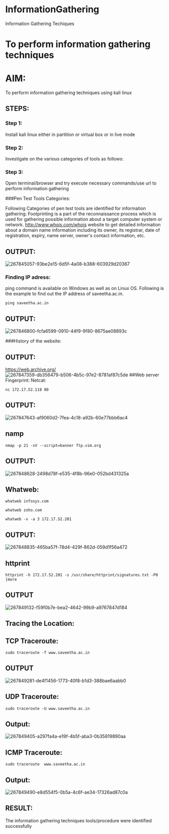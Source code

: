 # InformationGathering
Information Gathering Techiques

# To perform information gathering techniques

# AIM:

To perform information gathering techniques using kali linux 

## STEPS:

### Step 1:

Install kali linux either in partition or virtual box or in live mode

### Step 2:

Investigate on the various categories of tools as follows:

### Step 3:
Open terminal/browser and try execute necessary commands/use url to perform information gathering

###Pen Test Tools Categories:

Following Categories of pen test tools are identified for information gathering: Footprinting is a part of the reconnaissance process which is used for gathering possible information about a target computer system or network. http://www.whois.com/whois website to get detailed information about a domain name information including its owner, its registrar, date of registration, expiry, name server, owner's contact information, etc.

## OUTPUT:
![267845057-93be2e15-6d5f-4a08-b388-603929d20367](https://github.com/sanjeevraj0987/InformationGathering/assets/120698946/3e33dc24-829b-4a30-9d00-12a3c8785026)

### Finding IP adress:
ping command is available on Windows as well as on Linux OS. Following is the example to find out the IP address of saveetha.ac.in.
```
ping saveetha.ac.in
```

## OUTPUT:
![267846800-fcfa6599-0910-44f9-9f80-8675ae08893c](https://github.com/sanjeevraj0987/InformationGathering/assets/120698946/86da5172-01c8-4fa1-b574-a29f909f9a77)

###History of the website:
## OUTPUT:
https://web.archive.org/
![267847359-db356479-b506-4b5c-97e2-8781af87c5de](https://github.com/sanjeevraj0987/InformationGathering/assets/120698946/c9d10330-af20-47b3-898b-8d9c421b7ef8)
##Web server Fingerprint:
Netcat:
```
nc 172.17.52.118 80
```
## OUTPUT:
![267847643-af9060d2-7fea-4c18-a92b-60e77bbb6ac4](https://github.com/sanjeevraj0987/InformationGathering/assets/120698946/dde0900f-bce6-4d4e-91f7-da8672b3e315)

## namp
```
nmap -p 21 -sV --script=banner ftp.vim.org
```
## OUTPUT:
![267848628-2498d78f-e535-4f8b-96e0-052bd431325a](https://github.com/sanjeevraj0987/InformationGathering/assets/120698946/99602ff8-d553-4c2b-993c-0c79403fc77a)
## Whatweb:
```
whatweb infosys.com
```
```
whatweb zoho.com
```
```
whatweb -v -a 3 172.17.52.201
```
## OUTPUT:
![267848835-465ba57f-78d4-429f-862d-059d1f56a472](https://github.com/sanjeevraj0987/InformationGathering/assets/120698946/d804bd53-aa31-4bf0-a52f-bc77cc48319f)
## httprint
```
httprint -h 172.17.52.201 -s /usr/share/httprint/signatures.txt -P0 |more
```
## OUTPUT
![267849132-f59f0b7e-bea2-4642-99b9-a9767847d184](https://github.com/sanjeevraj0987/InformationGathering/assets/120698946/e8428f83-b733-44b7-93d4-66bcd130d61a)

## Tracing the Location:
## TCP Traceroute:
```
sudo traceroute -T www.saveetha.ac.in
```
## OUTPUT
![267849281-de4f1456-1773-40f8-b1d3-388bae6aabb0](https://github.com/sanjeevraj0987/InformationGathering/assets/120698946/e73e090a-0dca-4eb3-9e91-680da4556582)

## UDP Traceroute:
```
sudo traceroute -U www.saveetha.ac.in
```
## Output:
![267849405-a297fa4a-e19f-4b5f-aba3-0b35819890aa](https://github.com/sanjeevraj0987/InformationGathering/assets/120698946/f3b4f1c6-99b5-4415-8c61-fdc0aa241e9c)

## ICMP Traceroute:
```
sudo traceroute  www.saveetha.ac.in
```
## Output:
![267849490-e8d554f5-0b5a-4c6f-ae34-17326ad87c0a](https://github.com/sanjeevraj0987/InformationGathering/assets/120698946/1adf5e4a-dd3b-4051-98b3-5586f3b4d4b7)

## RESULT:
The information gathering techniques tools/procedure were  identified successfully
